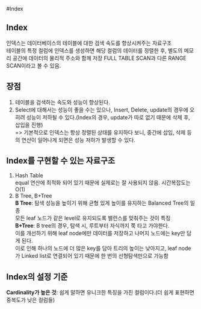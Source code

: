 #Index

## Index
인덱스는 데이터베이스의 테이블에 대한 검색 속도를 향상시켜주는 자료구조  
테이블의 특정 컬럼에 인덱스를 생성하면 해당 컬럼의 데이터를 정렬한 후, 별도의 메모리 공간에 데이터의 물리적 주소와 함께 저장
FULL TABLE SCAN과 다른 RANGE SCAN이라고 볼 수 있음.

## 장점
1. 테이블을 검색하는 속도와 성능이 향상된다.
2. Select에 대해서는 성능이 좋을 수는 있으나, Insert, Delete, update의 경우에 오히려 성능이 저하될 수 있다.(Index의 경우, update가 따로 없기 때문에 삭제 후, 삽입을 진행)  
  => 기본적으로 인덱스는 항상 정렬된 상태를 유지하다 보니, 중간에 삽입, 삭제 등의 연산이 일어나게 되면은 성능 저하가 발생할 수 있다.

## Index를 구현할 수 있는 자료구조

1. Hash Table  
    equal 연산에 최적화 되어 있기 때문에 실제로는 잘 사용되지 않음. 시간복잡도는 O(1)
2. B Tree, B+Tree  
    **B Tree**: 탐색 성능을 높이기 위해 균형 있게 높이를 유지하는 Balanced Tree의 일종  
    모든 leaf 노드가 같은 level로 유지되도록 밸런스를 맞춰주는 것이 특징  
    **B+Tree**: B tree의 경우, 탐색 시, 루트부터 자식까지 쭉 타고 가야한다.  
                이를 개선하기 위해 leaf node에만 데이터를 저장하고 나머지 노드에는 key만 담게 된다.  
                이로 인해 하나의 노드에 더 많은 key를 담아 트리의 높이는 낮아지고, leaf node가 Linked list로 연결되어 있기 때문에 한 번의 선형탐색만으로 가능함

## Index의 설정 기준
**Cardinality가 높은 것**: 쉽게 말하면 유니크한 특징을 가진 컬럼이다.(더 쉽게 표현하면 중복도가 낮은 컬럼들)
